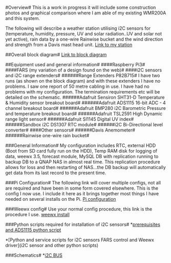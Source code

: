 #Overview#
This is a work in progress it will include some construction photos and graphical comparison where I am able of my existing WMR200A and this system.

The following will describe a weather station utilising i2C sensors for (temperature, humidity, pressure, UV and solar radiation..UV and solar not yet active), rain data by a one-wire Rainwise bucket and the wind direction and strength from a Davis mast head unit.
[Link to my station](http://goo.gl/PeXNlN)

##Overall block diagram#
[Link to block diagram](https://goo.gl/kFyBKv)


##Equipment used and general information#
####Raspberry Pi3#
####FARS (my variation of a design found on the web)#
####i2C sensors and i2C range extenders#
######Range Extenders P82B715#
I have two runs (as shown on the block diagram) and with these extenders I have no problems. I saw one report of 50 metre cabling in use. I have had no problems with my configuration. The termination requirements etc will be detailed on the schematic.
######Adafruit Sensiron SHT31-D Temperature & Humidity sensor breakout board#
######Adafruit ADS1115 16-bit ADC - 4 channel breakout board#
######Adafruit BMP280 i2C Barometric Pressure and temperature breakout board#
######Adafruit TSL2591 High Dynamic range light sensor#
######Adafruit SI1145 Digital UV index#
######Sandbox i2C DS1307 RTC module#
######i2C Bi-Directional level converter#
####Other sensors#
######Davis Anemometer#
######Rainwise one-wire rain bucket#

###General Information#
My configuration includes RTC, external HDD (Boot from SD card fully run on the HDD), Temp RAM disk for logging of data, weewx 3.5, forecast module, MySQL DB with replication running to backup DB to a QNAP NAS in almost real time. This replication procedure allows for loss and then restarting of NAS...the DB backup will automatically get data from its last record to the present time.

###Pi Configuration#
The following link will cover multiple configs, not all are required and have been in some form covered elsewhere. This is the config I now use. I include it here as it brings together most things I have needed on several installs on the Pi.
[Pi configuration](https://goo.gl/9iFNgQ)

###Weewx config#
Use your normal config procedure, this link is the procedure I use. [weewx install](https://goo.gl/YdZp29)

###Python scripts required for installation of i2C sensors#
*[prerequisites and ADS1115 python script](https://goo.gl/WCN0Iw)

*[Python and service scripts for i2C sensors FARS control and Weewx driver](i2C sensor and other python scripts)

###Schematics#
*[i2C BUS](https://goo.gl/mYEB5E)



